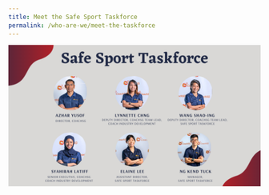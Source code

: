 ```yaml
---
title: Meet the Safe Sport Taskforce
permalink: /who-are-we/meet-the-taskforce
---
```

![Alt text for image on Isomer site](/images/Taskforce.png)